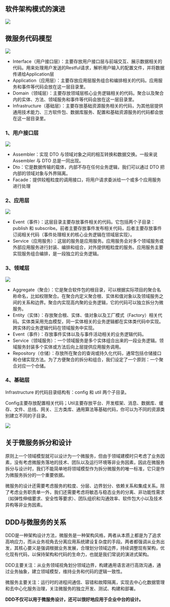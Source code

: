

## 软件架构模式的演进
![](https://upload-images.jianshu.io/upload_images/6271376-a9250d25647f182b.png?imageMogr2/auto-orient/strip%7CimageView2/2/w/1240)


## 微服务代码模型
![](https://upload-images.jianshu.io/upload_images/6271376-105c87964865686c.png?imageMogr2/auto-orient/strip%7CimageView2/2/w/1240)
- Interface（用户接口层）：主要存放用户接口层与前端交互、展示数据相关的代码。用来处理用户发送的Restful请求，解析用户输入的配置文件，并将数据传递给Application层
- Application（应用层）：主要存放应用层服务组合和编排相关的代码。应用服务和事件等代码会放在这一层目录里。
- Domain（领域层）：主要存放领域层核心业务逻辑相关的代码。聚合以及聚合内的实体、方法、领域服务和事件等代码会放在这一层目录里。
- Infrastructure（基础层）：主要存放基础资源服务相关的代码，为其他层提供通用技术能力、三方软件包、数据库服务、配置和基础资源服务的代码都会放在这一层目录里。

### 1、用户接口层
![](https://upload-images.jianshu.io/upload_images/6271376-6a30cac73468415e.png?imageMogr2/auto-orient/strip%7CimageView2/2/w/1240)
- Assembler：实现 DTO 与领域对象之间的相互转换和数据交换。一般来说 Assembler 与 DTO 总是一同出现。
- Dto：它是数据传输的载体，内部不存在任何业务逻辑，我们可以通过 DTO 把内部的领域对象与外界隔离。
- Facade：提供较粗粒度的调用接口，将用户请求委派给一个或多个应用服务进行处理

### 2、应用层
![](https://upload-images.jianshu.io/upload_images/6271376-86f7ff9a92417589.png?imageMogr2/auto-orient/strip%7CimageView2/2/w/1240)
- Event（事件）：这层目录主要存放事件相关的代码。它包括两个子目录：publish 和 subscribe。前者主要存放事件发布相关代码，后者主要存放事件订阅相关代码（事件处理相关的核心业务逻辑在领域层实现）。
- Service（应用服务）：这层的服务是应用服务。应用服务会对多个领域服务或外部应用服务进行封装、编排和组合，对外提供粗粒度的服务。应用服务主要实现服务组合编排，是一段独立的业务逻辑。

### 3、领域层
![](https://upload-images.jianshu.io/upload_images/6271376-3736ce29d8b85537.png?imageMogr2/auto-orient/strip%7CimageView2/2/w/1240)
- Aggregate（聚合）：它是聚合软件包的根目录，可以根据实际项目的聚合名称命名，比如权限聚合。在聚合内定义聚合根、实体和值对象以及领域服务之间的关系和边界。聚合内实现高内聚的业务逻辑，它的代码可以独立拆分为微服务。
- Entity（实体）：存放聚合根、实体、值对象以及工厂模式（Factory）相关代码。实体类采用充血模型，同一实体相关的业务逻辑都在实体类代码中实现。跨实体的业务逻辑代码在领域服务中实现。
- Event（事件）：存放事件实体以及与事件活动相关的业务逻辑代码。
- Service（领域服务）：一个领域服务是多个实体组合出来的一段业务逻辑。领域服务封装多个实体或方法后向上层提供应用服务调用。
- Repository（仓储）：存放所在聚合的查询或持久化代码，通常包括仓储接口和仓储实现方法。为了方便聚合的拆分和组合，我们设定了一个原则：一个聚合对应一个仓储。

### 4、基础层
Infrastructure 的代码目录结构有：config 和 util 两个子目录。

Config主要存放配置相关代码；Util主要存放平台、开发框架、消息、数据库、缓存、文件、总线、网关、三方类库、通用算法等基础代码，你可以为不同的资源类别建立不同的子目录。


![](https://upload-images.jianshu.io/upload_images/6271376-91870ffef81dca2b.png?imageMogr2/auto-orient/strip%7CimageView2/2/w/1240)


## 关于微服务拆分和设计
原则上一个领域模型就可以设计为一个微服务，但由于领域建模时只考虑了业务因素，没有考虑微服务落地的技术、团队以及运行环境等非业务因素，因此在微服务拆分与设计时，我们不能简单地将领域模型作为拆分微服务的唯一标准，它只是作为微服务拆分的一个重要依据。

微服务的设计还需要考虑服务的粒度、分层、边界划分、依赖关系和集成关系。除了考虑业务职责单一外，我们还需要考虑将敏态与稳态业务的分离、非功能性需求（如弹性伸缩要求、安全性等要求）、团队组织和沟通效率、软件包大小以及技术异构等非业务因素。


## DDD与微服务的关系
DDD是一种架构设计方法，微服务是一种架构风格，两者从本质上都是为了追求高响应力，而从业务视角去分离应用系统建设复杂度的手段。两者都强调从业务出发，其核心要义是强调根据业务发展，合理划分领域边界，持续调整现有架构，优化现有代码，以保持架构和代码的生命力，也就是我们常说的演进式架构。

DDD主要关注：从业务领域视角划分领域边界，构建通用语言进行高效沟通，通过业务抽象，建立领域模型，维持业务和代码的逻辑一致性。

微服务主要关注：运行时的进程间通信、容错和故障隔离，实现去中心化数据管理和去中心化服务治理，关注微服务的独立开发、测试、构建和部署。

**DDD不仅可以用于微服务设计，还可以很好地应用于企业中台的设计。**
